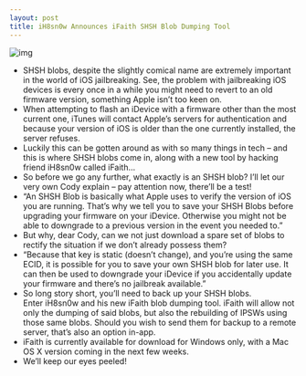 ```yaml
---
layout: post
title: iH8sn0w Announces iFaith SHSH Blob Dumping Tool
---
```

![img](http://media.idownloadblog.com/wp-content/uploads/2011/06/iFaith-Screenshot.png)
* SHSH blobs, despite the slightly comical name are extremely important in the world of iOS jailbreaking. See, the problem with jailbreaking iOS devices is every once in a while you might need to revert to an old firmware version, something Apple isn’t too keen on.
* When attempting to flash an iDevice with a firmware other than the most current one, iTunes will contact Apple’s servers for authentication and because your version of iOS is older than the one currently installed, the server refuses.
* Luckily this can be gotten around as with so many things in tech – and this is where SHSH blobs come in, along with a new tool by hacking friend iH8sn0w called iFaith…
* So before we go any further, what exactly is an SHSH blob? I’ll let our very own Cody explain – pay attention now, there’ll be a test!
* “An SHSH Blob is basically what Apple uses to verify the version of iOS you are running. That’s why we tell you to save your SHSH Blobs before upgrading your firmware on your iDevice. Otherwise you might not be able to downgrade to a previous version in the event you needed to.”
* But why, dear Cody, can we not just download a spare set of blobs to rectify the situation if we don’t already possess them?
* “Because that key is static (doesn’t change), and you’re using the same ECID, it is possible for you to save your own SHSH blob for later use. It can then be used to downgrade your iDevice if you accidentally update your firmware and there’s no jailbreak available.”
* So long story short, you’ll need to back up your SHSH blobs. Enter iH8sn0w and his new iFaith blob dumping tool. iFaith will allow not only the dumping of said blobs, but also the rebuilding of IPSWs using those same blobs. Should you wish to send them for backup to a remote server, that’s also an option in-app.
* iFaith is currently available for download for Windows only, with a Mac OS X version coming in the next few weeks.
* We’ll keep our eyes peeled!

